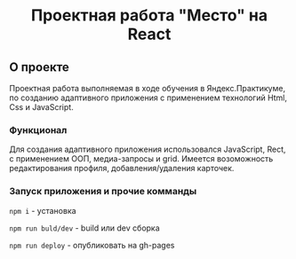 <h1 align="center">Проектная работа "Место" на React</h1>

## О проекте

Проектная работа выполняемая в ходе обучения в Яндекс.Практикуме, по созданию адаптивного приложения с применением технологий Html, Css и JavaScript.

### Функционал

Для создания адаптивного приложения использовался JavaScript, Rect, с применением ООП, медиа-запросы и grid.
Имеется возоможность редактирования профиля, добавления/удаления карточек.

### Запуск приложения и прочие комманды

`npm i` - установка

`npm run buld/dev` - build или dev сборка

`npm run deploy` - опубликовать на gh-pages
